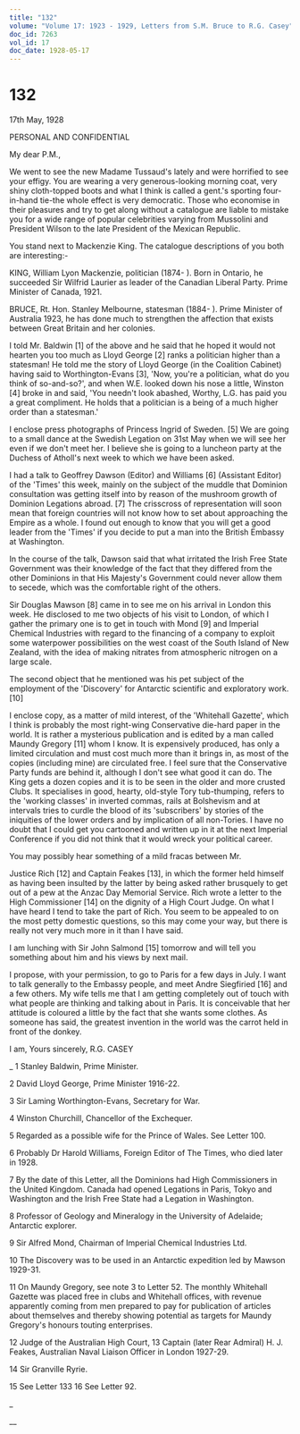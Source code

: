 ```yaml
---
title: "132"
volume: "Volume 17: 1923 - 1929, Letters from S.M. Bruce to R.G. Casey"
doc_id: 7263
vol_id: 17
doc_date: 1928-05-17
---
```


# 132

17th May, 1928

PERSONAL AND CONFIDENTIAL

My dear P.M.,

We went to see the new Madame Tussaud's lately and were horrified to see your effigy. You are wearing a very generous-looking morning coat, very shiny cloth-topped boots and what I think is called a gent.'s sporting four-in-hand tie-the whole effect is very democratic. Those who economise in their pleasures and try to get along without a catalogue are liable to mistake you for a wide range of popular celebrities varying from Mussolini and President Wilson to the late President of the Mexican Republic.

You stand next to Mackenzie King. The catalogue descriptions of you both are interesting:-

KING, William Lyon Mackenzie, politician (1874- ). Born in Ontario, he succeeded Sir Wilfrid Laurier as leader of the Canadian Liberal Party. Prime Minister of Canada, 1921.

BRUCE, Rt. Hon. Stanley Melbourne, statesman (1884- ). Prime Minister of Australia 1923, he has done much to strengthen the affection that exists between Great Britain and her colonies.

I told Mr. Baldwin [1] of the above and he said that he hoped it would not hearten you too much as Lloyd George [2] ranks a politician higher than a statesman! He told me the story of Lloyd George (in the Coalition Cabinet) having said to Worthington-Evans [3], 'Now, you're a politician, what do you think of so-and-so?', and when W.E. looked down his nose a little, Winston [4] broke in and said, 'You needn't look abashed, Worthy, L.G. has paid you a great compliment. He holds that a politician is a being of a much higher order than a statesman.'

I enclose press photographs of Princess Ingrid of Sweden. [5] We are going to a small dance at the Swedish Legation on 31st May when we will see her even if we don't meet her. I believe she is going to a luncheon party at the Duchess of Atholl's next week to which we have been asked.

I had a talk to Geoffrey Dawson (Editor) and Williams [6] (Assistant Editor) of the 'Times' this week, mainly on the subject of the muddle that Dominion consultation was getting itself into by reason of the mushroom growth of Dominion Legations abroad. [7] The crisscross of representation will soon mean that foreign countries will not know how to set about approaching the Empire as a whole. I found out enough to know that you will get a good leader from the 'Times' if you decide to put a man into the British Embassy at Washington.

In the course of the talk, Dawson said that what irritated the Irish Free State Government was their knowledge of the fact that they differed from the other Dominions in that His Majesty's Government could never allow them to secede, which was the comfortable right of the others.

Sir Douglas Mawson [8] came in to see me on his arrival in London this week. He disclosed to me two objects of his visit to London, of which I gather the primary one is to get in touch with Mond [9] and Imperial Chemical Industries with regard to the financing of a company to exploit some waterpower possibilities on the west coast of the South Island of New Zealand, with the idea of making nitrates from atmospheric nitrogen on a large scale.

The second object that he mentioned was his pet subject of the employment of the 'Discovery' for Antarctic scientific and exploratory work. [10]

I enclose copy, as a matter of mild interest, of the 'Whitehall Gazette', which I think is probably the most right-wing Conservative die-hard paper in the world. It is rather a mysterious publication and is edited by a man called Maundy Gregory [11] whom I know. It is expensively produced, has only a limited circulation and must cost much more than it brings in, as most of the copies (including mine) are circulated free. I feel sure that the Conservative Party funds are behind it, although I don't see what good it can do. The King gets a dozen copies and it is to be seen in the older and more crusted Clubs. It specialises in good, hearty, old-style Tory tub-thumping, refers to the 'working classes' in inverted commas, rails at Bolshevism and at intervals tries to curdle the blood of its 'subscribers' by stories of the iniquities of the lower orders and by implication of all non-Tories. I have no doubt that I could get you cartooned and written up in it at the next Imperial Conference if you did not think that it would wreck your political career.

You may possibly hear something of a mild fracas between Mr.

Justice Rich [12] and Captain Feakes [13], in which the former held himself as having been insulted by the latter by being asked rather brusquely to get out of a pew at the Anzac Day Memorial Service. Rich wrote a letter to the High Commissioner [14] on the dignity of a High Court Judge. On what I have heard I tend to take the part of Rich. You seem to be appealed to on the most petty domestic questions, so this may come your way, but there is really not very much more in it than I have said.

I am lunching with Sir John Salmond [15] tomorrow and will tell you something about him and his views by next mail.

I propose, with your permission, to go to Paris for a few days in July. I want to talk generally to the Embassy people, and meet Andre Siegfiried [16] and a few others. My wife tells me that I am getting completely out of touch with what people are thinking and talking about in Paris. It is conceivable that her attitude is coloured a little by the fact that she wants some clothes. As someone has said, the greatest invention in the world was the carrot held in front of the donkey.

I am, Yours sincerely, R.G. CASEY 

_ 1 Stanley Baldwin, Prime Minister.

2 David Lloyd George, Prime Minister 1916-22.

3 Sir Laming Worthington-Evans, Secretary for War.

4 Winston Churchill, Chancellor of the Exchequer.

5 Regarded as a possible wife for the Prince of Wales. See Letter 100.

6 Probably Dr Harold Williams, Foreign Editor of The Times, who died later in 1928.

7 By the date of this Letter, all the Dominions had High Commissioners in the United Kingdom. Canada had opened Legations in Paris, Tokyo and Washington and the Irish Free State had a Legation in Washington.

8 Professor of Geology and Mineralogy in the University of Adelaide; Antarctic explorer.

9 Sir Alfred Mond, Chairman of Imperial Chemical Industries Ltd.

10 The Discovery was to be used in an Antarctic expedition led by Mawson 1929-31.

11 On Maundy Gregory, see note 3 to Letter 52. The monthly Whitehall Gazette was placed free in clubs and Whitehall offices, with revenue apparently coming from men prepared to pay for publication of articles about themselves and thereby showing potential as targets for Maundy Gregory's honours touting enterprises.

12 Judge of the Australian High Court, 13 Captain (later Rear Admiral) H. J. Feakes, Australian Naval Liaison Officer in London 1927-29.

14 Sir Granville Ryrie.

15 See Letter 133 16 See Letter 92.

_

__
